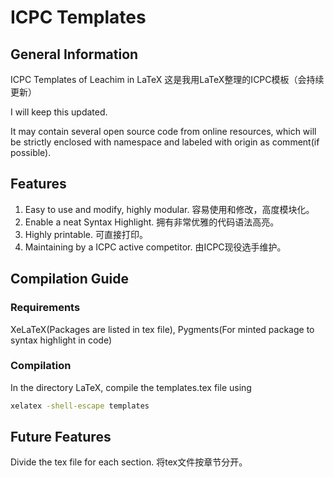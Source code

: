 # ICPC Templates
## General Information

ICPC Templates of Leachim in LaTeX
这是我用LaTeX整理的ICPC模板（会持续更新）

I will keep this updated.

It may contain several open source code from online resources, which will be strictly enclosed with namespace and labeled with origin as comment(if possible).

## Features

1. Easy to use and modify, highly modular. 容易使用和修改，高度模块化。
2. Enable a neat Syntax Highlight. 拥有非常优雅的代码语法高亮。
3. Highly printable. 可直接打印。
4. Maintaining by a ICPC active competitor. 由ICPC现役选手维护。

## Compilation Guide

### Requirements

XeLaTeX(Packages are listed in tex file), Pygments(For minted package to syntax highlight in code)

### Compilation

In the directory LaTeX, compile the templates.tex file using

```bash
xelatex -shell-escape templates
```

## Future Features

Divide the tex file for each section. 将tex文件按章节分开。


